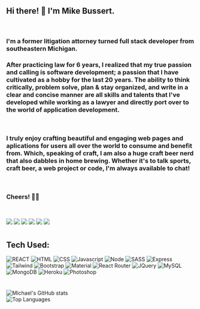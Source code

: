 ## Hi there! 👋 I'm Mike Bussert.

<br>

### I'm a former litigation attorney turned full stack developer from southeastern Michigan.

### After practicing law for 6 years, I realized that my true passion and calling is software development; a passion that I have cultivated as a hobby for the last 20 years. The ability to think critically, problem solve, plan & stay organized, and write in a clear and concise manner are all skills and talents that I've developed while working as a lawyer and directly port over to the world of application development.

<br>

### I truly enjoy crafting beautiful and engaging web pages and aplications for users all over the world to consume and benefit from. Which, speaking of craft, I am also a huge craft beer nerd that also dabbles in home brewing. Whether it's to talk sports, craft beer, a web project or code, I'm always available to chat!

<br>

### Cheers! 🍺🍺

<br>

<a href="https://www.linkedin.com/in/michaelbussert/" target="_blank"><img src="https://img.shields.io/badge/LinkedIn-0077B5?style=for-the-badge&logo=linkedin&logoColor=white" /></a> <a href="mailto: mbussert@gmail.com" target="_blank"><img src="https://img.shields.io/badge/Gmail-D14836?style=for-the-badge&logo=gmail&logoColor=white" /></a> <a href="https://github.com/mbussert" target="_blank"><img src="https://img.shields.io/badge/GitHub-100000?style=for-the-badge&logo=github&logoColor=white"></a> <a href="https://www.twitter.com/mbussert"><img src="https://img.shields.io/badge/Twitter-1DA1F2?style=for-the-badge&logo=twitter&logoColor=white" target="_blank"></a> <a href="https://bitbucket.org/mbussert/"><img src="https://img.shields.io/badge/Bitbucket-330F63?style=for-the-badge&logo=bitbucket&logoColor=white" target="_blank"></a>
<a href="https://stackexchange.com/users/20496082/michael-bussert" target="_blank"><img src="https://img.shields.io/badge/Stack_Overflow-FE7A16?style=for-the-badge&logo=stack-overflow&logoColor=white"></a>

#

## Tech Used:

![REACT](https://img.shields.io/badge/React-20232A?style=for-the-badge&logo=react&logoColor=61DAFB) ![HTML](https://img.shields.io/badge/HTML5-E34F26?style=for-the-badge&logo=html5&logoColor=white) ![CSS](https://img.shields.io/badge/CSS3-1572B6?style=for-the-badge&logo=css3&logoColor=white) ![Javascript](https://img.shields.io/badge/JavaScript-F7DF1E?style=for-the-badge&logo=javascript&logoColor=black) ![Node](https://img.shields.io/badge/Node.js-43853D?style=for-the-badge&logo=node.js&logoColor=white) ![SASS](https://img.shields.io/badge/Sass-CC6699?style=for-the-badge&logo=sass&logoColor=white) ![Express](https://img.shields.io/badge/Express.js-404D59?style=for-the-badge) ![Tailwind](https://img.shields.io/badge/Tailwind_CSS-38B2AC?style=for-the-badge&logo=tailwind-css&logoColor=white) ![Bootstrap](https://img.shields.io/badge/Bootstrap-563D7C?style=for-the-badge&logo=bootstrap&logoColor=white) ![Material](https://img.shields.io/badge/Material--UI-0081CB?style=for-the-badge&logo=material-ui&logoColor=white) ![React Router](https://img.shields.io/badge/React_Router-CA4245?style=for-the-badge&logo=react-router&logoColor=white) ![JQuery](https://img.shields.io/badge/jQuery-0769AD?style=for-the-badge&logo=jquery&logoColor=white) ![MySQL](https://img.shields.io/badge/MySQL-00000F?style=for-the-badge&logo=mysql&logoColor=white) ![MongoDB](https://img.shields.io/badge/MongoDB-4EA94B?style=for-the-badge&logo=mongodb&logoColor=white) ![Heroku](https://img.shields.io/badge/Heroku-430098?style=for-the-badge&logo=heroku&logoColor=white) ![Photoshop](https://aleen42.github.io/badges/src/photoshop.svg)

#

![Michael's GitHub stats](https://github-readme-stats.vercel.app/api?username=mbussert&count_private=true&theme=algolia)  
![Top Languages](https://github-readme-stats.vercel.app/api/top-langs/?username=mbussert&layout=compact&theme=algolia)
<br>

